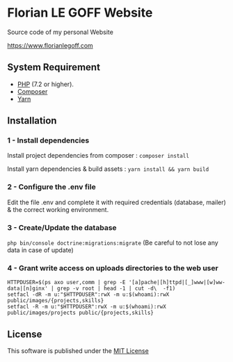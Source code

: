 # Florian LE GOFF Website

Source code of my personal Website

<https://www.florianlegoff.com>

## System Requirement

- [PHP](https://secure.php.net) (7.2 or higher).
- [Composer](https://getcomposer.org)
- [Yarn](https://yarnpkg.com)

## Installation

### 1 - Install dependencies

Install project dependencies from composer : `composer install`

Install yarn dependencies & build assets : `yarn install && yarn build`

### 2 - Configure the .env file

Edit the file .env and complete it with required credentials (database, mailer) & the correct working environment.

### 3 - Create/Update the database

`php bin/console doctrine:migrations:migrate` (Be careful to not lose any data in case of update)

### 4 - Grant write access on uploads directories to the web user

```
HTTPDUSER=$(ps axo user,comm | grep -E '[a]pache|[h]ttpd|[_]www|[w]ww-data|[n]ginx' | grep -v root | head -1 | cut -d\  -f1)
setfacl -dR -m u:"$HTTPDUSER":rwX -m u:$(whoami):rwX public/images/{projects,skills}
setfacl -R -m u:"$HTTPDUSER":rwX -m u:$(whoami):rwX public/images/projects public/{projects,skills}
```


## License

This software is published under the [MIT License](LICENSE)
